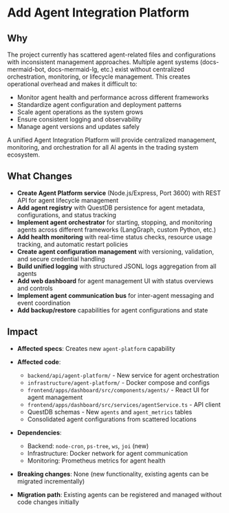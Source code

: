 # Add Agent Integration Platform

## Why

The project currently has scattered agent-related files and configurations with inconsistent management approaches. Multiple agent systems (docs-mermaid-bot, docs-mermaid-lg, etc.) exist without centralized orchestration, monitoring, or lifecycle management. This creates operational overhead and makes it difficult to:

- Monitor agent health and performance across different frameworks
- Standardize agent configuration and deployment patterns
- Scale agent operations as the system grows
- Ensure consistent logging and observability
- Manage agent versions and updates safely

A unified Agent Integration Platform will provide centralized management, monitoring, and orchestration for all AI agents in the trading system ecosystem.

## What Changes

- **Create Agent Platform service** (Node.js/Express, Port 3600) with REST API for agent lifecycle management
- **Add agent registry** with QuestDB persistence for agent metadata, configurations, and status tracking
- **Implement agent orchestrator** for starting, stopping, and monitoring agents across different frameworks (LangGraph, custom Python, etc.)
- **Add health monitoring** with real-time status checks, resource usage tracking, and automatic restart policies
- **Create agent configuration management** with versioning, validation, and secure credential handling
- **Build unified logging** with structured JSONL logs aggregation from all agents
- **Add web dashboard** for agent management UI with status overviews and controls
- **Implement agent communication bus** for inter-agent messaging and event coordination
- **Add backup/restore** capabilities for agent configurations and state

## Impact

- **Affected specs**: Creates new `agent-platform` capability
- **Affected code**:
  - `backend/api/agent-platform/` - New service for agent orchestration
  - `infrastructure/agent-platform/` - Docker compose and configs
  - `frontend/apps/dashboard/src/components/agents/` - React UI for agent management
  - `frontend/apps/dashboard/src/services/agentService.ts` - API client
  - QuestDB schemas - New `agents` and `agent_metrics` tables
  - Consolidated agent configurations from scattered locations

- **Dependencies**:
  - Backend: `node-cron`, `ps-tree`, `ws`, `joi` (new)
  - Infrastructure: Docker network for agent communication
  - Monitoring: Prometheus metrics for agent health

- **Breaking changes**: None (new functionality, existing agents can be migrated incrementally)

- **Migration path**: Existing agents can be registered and managed without code changes initially